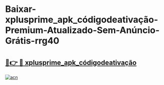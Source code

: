 # Baixar-xplusprime_apk_códigodeativação-Premium-Atualizado-Sem-Anúncio-Grátis-rrg40

# <h2><a href="https://ey7d0s.esa.edu.pl?src=xplusprime_apk_códigodeativação&ref=rrg40">🔗👉 🔴 xplusprime_apk_códigodeativação</a></h2>

[![acn](https://github.com/user-attachments/assets/0f9c940e-d8b0-45ae-aac7-cd30a18b3e1c)](https://ey7d0s.esa.edu.pl?src=xplusprime_apk_códigodeativação&ref=rrg40)


